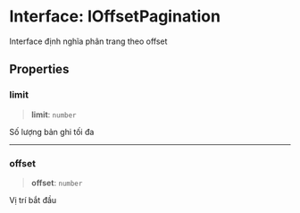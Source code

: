 # Interface: IOffsetPagination

Interface định nghĩa phân trang theo offset

## Properties

<a id="limit"></a>

### limit

> **limit**: `number`

Số lượng bản ghi tối đa

***

<a id="offset"></a>

### offset

> **offset**: `number`

Vị trí bắt đầu
